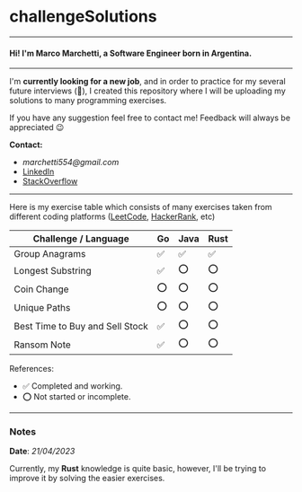 # challengeSolutions

---

#### Hi! I'm Marco Marchetti, a Software Engineer born in Argentina.

---

I'm **currently looking for a new job**, and in order to practice for my several future interviews (:crossed_fingers:),
I created
this repository where I will be uploading my solutions to many programming exercises.

If you have any suggestion feel free to contact me! Feedback will always be appreciated :wink:

**Contact:**

* _marchetti554@gmail.com_
* [LinkedIn](https://www.linkedin.com/in/marco-marchetti-371388140/)
* [StackOverflow](https://stackoverflow.com/users/9727284/marco-marchetti)

---

Here is my exercise table which consists of many exercises taken from different coding
platforms ([LeetCode](https://leetcode.com/), [HackerRank](https://www.hackerrank.com/), etc)

| Challenge / Language            | Go  | Java | Rust | 
|---------------------------------|-----|------|------|
| Group Anagrams                  | ✅   | ✅    | ✅    |    
| Longest Substring               | ✅   | :o:  | :o:  |   
| Coin Change                     | :o: | :o:  | :o:  |   
| Unique Paths                    | :o: | :o:  | :o:  |   
| Best Time to Buy and Sell Stock | ✅   | :o:  | :o:  |   
| Ransom Note                     | ✅   | :o:  | :o:  |   

References:

* ✅ Completed and working.
* :o: Not started or incomplete.

--- 

### Notes

**Date**: _21/04/2023_

Currently, my **Rust** knowledge is quite basic, however, I'll be trying to improve it by solving the easier exercises. 